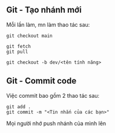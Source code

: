 ## Git - Tạo nhánh mới

Mỗi lần làm, mn làm thao tác sau:

```shell
git checkout main

git fetch
git pull

git checkout -b dev/<tên tính năng>
```

## Git - Commit code

Việc commit bao gồm 2 thao tác sau:

```shell
git add .
git commit -m "<Tin nhắn của các bạn>"
```
Mọi người nhớ push nhánh của mình lên 

